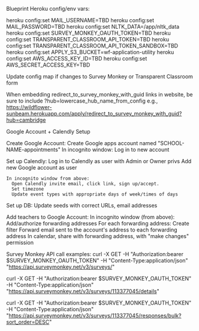Blueprint Heroku config/env vars:

  heroku config:set MAIL_USERNAME=TBD
  heroku config:set MAIL_PASSWORD=TBD
  heroku config:set NLTK_DATA=/app/nltk_data
  heroku config:set SURVEY_MONKEY_OAUTH_TOKEN=TBD
  heroku config:set TRANSPARENT_CLASSROOM_API_TOKEN=TBD
  heroku config:set TRANSPARENT_CLASSROOM_API_TOKEN_SANDBOX=TBD
  heroku config:set APPLY_S3_BUCKET=wf-application-utility
  heroku config:set AWS_ACCESS_KEY_ID=TBD
  heroku config:set AWS_SECRET_ACCESS_KEY=TBD

Update config map if changes to Survey Monkey or Transparent Classroom form

When embedding redirect_to_survey_monkey_with_guid links in website,
  be sure to include ?hub=lowercase_hub_name_from_config
  e.g., https://wildflower-sunbeam.herokuapp.com/apply/redirect_to_survey_monkey_with_guid?hub=cambridge

Google Account + Calendly Setup

  Create Google Account:
    Create Google apps account named "SCHOOL-NAME-appointments"
    In incognito window:
      Log in to new account

  Set up Calendly:
    Log in to Calendly as user with Admin or Owner privs
    Add new Google account as user

    In incognito window from above:
      Open Calendly invite email, click link, sign up/accept.
      Set timezone
      Update event types with appropriate days of week/times of days

  Set up DB:
    Update seeds with correct URLs, email addresses

  Add teachers to Google Account:
    In incognito window (from above):
      Add/authorize forwarding addresses
      For each forwarding address:
        Create filter
          Forward email sent to the account's address to each forwarding address
      In calendar, share with forwarding address, with "make changes" permission


Survey Monkey API call examples:
  curl -X GET -H "Authorization:bearer $SURVEY_MONKEY_OAUTH_TOKEN" -H "Content-Type:application/json" "https://api.surveymonkey.net/v3/surveys/"

  curl -X GET -H "Authorization:bearer $SURVEY_MONKEY_OAUTH_TOKEN" -H "Content-Type:application/json" "https://api.surveymonkey.net/v3/surveys/113377045/details"

  curl -X GET -H "Authorization:bearer $SURVEY_MONKEY_OAUTH_TOKEN" -H "Content-Type:application/json" "https://api.surveymonkey.net/v3/surveys/113377045/responses/bulk?sort_order=DESC"
